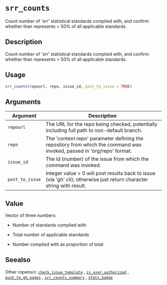 # `srr_counts`

Count number of 'srr' statistical standards complied with, and confirm
 whether than represents > 50% of all applicable standards.


## Description

Count number of 'srr' statistical standards complied with, and confirm
 whether than represents > 50% of all applicable standards.


## Usage

```r
srr_counts(repourl, repo, issue_id, post_to_issue = TRUE)
```


## Arguments

Argument      |Description
------------- |----------------
`repourl`     |     The URL for the repo being checked, potentially including full path to non-default branch.
`repo`     |     The 'context.repo' parameter defining the repository from which the command was invoked, passed in 'org/repo' format.
`issue_id`     |     The id (number) of the issue from which the command was invoked.
`post_to_issue`     |     Integer value > 0 will post results back to issue (via 'gh' cli); otherwise just return character string with result.


## Value

Vector of three numbers:
  

*  Number of standards complied with 

*  Total number of applicable standards 

*  Number complied with as proportion of total


## Seealso

Other ropensci:
 [`check_issue_template`](#checkissuetemplate) ,
 [`is_user_authorized`](#isuserauthorized) ,
 [`push_to_gh_pages`](#pushtoghpages) ,
 [`srr_counts_summary`](#srrcountssummary) ,
 [`stats_badge`](#statsbadge)


